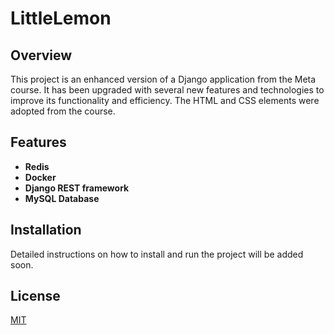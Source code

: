 # LittleLemon

## Overview
This project is an enhanced version of a Django application from the Meta course. It has been upgraded with several new features and technologies to improve its functionality and efficiency. The HTML and CSS elements were adopted from the course.

## Features
- **Redis**
- **Docker**
- **Django REST framework**
- **MySQL Database**

## Installation
Detailed instructions on how to install and run the project will be added soon.

## License
[MIT](https://choosealicense.com/licenses/mit/)

